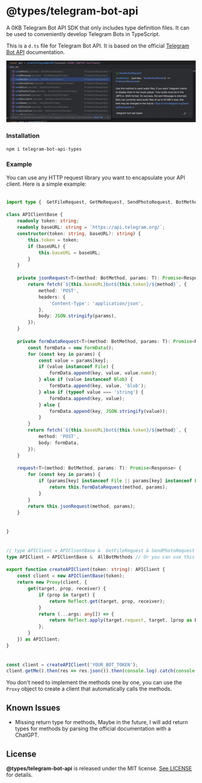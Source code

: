 # @types/telegram-bot-api

A 0KB Telegram Bot API SDK that only includes type definition files. It can be used to conveniently develop Telegram Bots in TypeScript.

This is a `d.ts` file for Telegram Bot API. It is based on the official [Telegram Bot API](https://core.telegram.org/bots/api) documentation. 

![](./preview.jpg)


### Installation

```sh
npm i telegram-bot-api-types
```

### Example

You can use any HTTP request library you want to encapsulate your API client. Here is a simple example:

```typescript

import type {  GetFileRequest, GetMeRequest, SendPhotoRequest, BotMethod, AllBotMethods } from ".";

class APIClientBase {
    readonly token: string;
    readonly baseURL: string = `https://api.telegram.org/`;
    constructor(token: string, baseURL?: string) {
        this.token = token;
        if (baseURL) {
            this.baseURL = baseURL;
        }
    }

    private jsonRequest<T>(method: BotMethod, params: T): Promise<Response> {
        return fetch(`${this.baseURL}bot${this.token}/${method}`, {
            method: 'POST',
            headers: {
                'Content-Type': 'application/json',
            },
            body: JSON.stringify(params),
        });
    }

    private formDataRequest<T>(method: BotMethod, params: T): Promise<Response> {
        const formData = new FormData();
        for (const key in params) {
            const value = params[key];
            if (value instanceof File) {
                formData.append(key, value, value.name);
            } else if (value instanceof Blob) {
                formData.append(key, value, 'blob');
            } else if (typeof value === 'string') {
                formData.append(key, value);
            } else {
                formData.append(key, JSON.stringify(value));
            }
        }
        return fetch(`${this.baseURL}bot${this.token}/${method}`, {
            method: 'POST',
            body: formData,
        });
    }

    request<T>(method: BotMethod, params: T): Promise<Response> {
        for (const key in params) {
            if (params[key] instanceof File || params[key] instanceof Blob) {
                return this.formDataRequest(method, params);
            }
        }
        return this.jsonRequest(method, params);
    }

    
}


// type APIClient = APIClientBase &  GetFileRequest & SendPhotoRequest & GetMeRequest; // You can use this type if you want to implement the methods one by one.
type APIClient = APIClientBase &  AllBotMethods // Or you can use this type to include all methods at once.

export function createAPIClient(token: string): APIClient {
    const client = new APIClientBase(token);
    return new Proxy(client, {
        get(target, prop, receiver) {
            if (prop in target) {
                return Reflect.get(target, prop, receiver);
            }
            return (...args: any[]) => {
                return Reflect.apply(target.request, target, [prop as BotMethod, ...args]);
            };
        }
    }) as APIClient; 
}


const client = createAPIClient('YOUR_BOT_TOKEN');
client.getMe().then(res => res.json()).then(console.log).catch(console.error);

```

You don't need to implement the methods one by one, you can use the `Proxy` object to create a client that automatically calls the methods.


## Known Issues

- Missing return type for methods, Maybe in the future, I will add return types for methods by parsing the official documentation with a ChatGPT.


## License

**@types/telegram-bot-api** is released under the MIT license. [See LICENSE](LICENSE) for details.